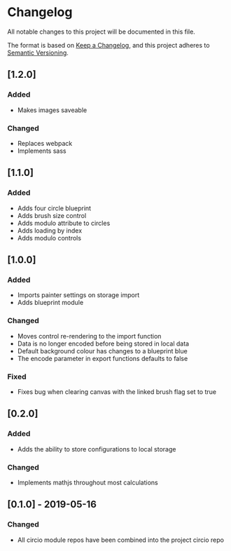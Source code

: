 # Changelog
All notable changes to this project will be documented in this file.

The format is based on [Keep a Changelog](https://keepachangelog.com/en/1.0.0/),
and this project adheres to [Semantic Versioning](https://semver.org/spec/v2.0.0.html).

## [1.2.0]
### Added
- Makes images saveable

### Changed
- Replaces webpack
- Implements sass

## [1.1.0]
### Added

- Adds four circle blueprint
- Adds brush size control
- Adds modulo attribute to circles
- Adds loading by index
- Adds modulo controls

## [1.0.0]
### Added

- Imports painter settings on storage import
- Adds blueprint module

### Changed

- Moves control re-rendering to the import function
- Data is no longer encoded before being stored in local data
- Default background colour has changes to a blueprint blue 
- The encode parameter in export functions defaults to false 

### Fixed

- Fixes bug when clearing canvas with the linked brush flag set to true

## [0.2.0]
### Added

- Adds the ability to store configurations to local storage

### Changed

- Implements mathjs throughout most calculations

## [0.1.0] - 2019-05-16
### Changed

- All circio module repos have been combined into the project circio repo
